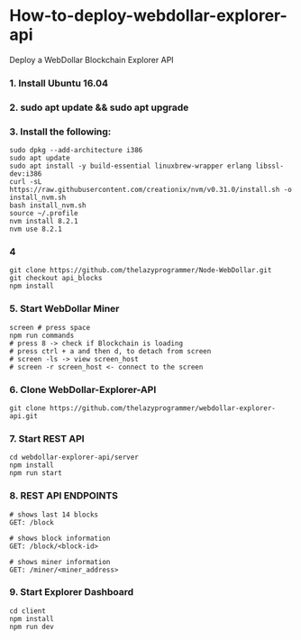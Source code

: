 # How-to-deploy-webdollar-explorer-api
Deploy a WebDollar Blockchain Explorer API

### 1. Install Ubuntu 16.04
### 2. sudo apt update && sudo apt upgrade
### 3. Install the following:
```shell
sudo dpkg --add-architecture i386
sudo apt update
sudo apt install -y build-essential linuxbrew-wrapper erlang libssl-dev:i386
curl -sL https://raw.githubusercontent.com/creationix/nvm/v0.31.0/install.sh -o install_nvm.sh
bash install_nvm.sh
source ~/.profile
nvm install 8.2.1
nvm use 8.2.1
```
### 4
```shell
git clone https://github.com/thelazyprogrammer/Node-WebDollar.git
git checkout api_blocks
npm install
```
### 5. Start WebDollar Miner
```shell
screen # press space
npm run commands
# press 8 -> check if Blockchain is loading
# press ctrl + a and then d, to detach from screen
# screen -ls -> view screen_host
# screen -r screen_host <- connect to the screen
```
### 6. Clone WebDollar-Explorer-API
```shell
git clone https://github.com/thelazyprogrammer/webdollar-explorer-api.git
```
### 7. Start REST API
```shell
cd webdollar-explorer-api/server
npm install
npm run start
```
### 8. REST API ENDPOINTS
```http
# shows last 14 blocks
GET: /block

# shows block information
GET: /block/<block-id>

# shows miner information
GET: /miner/<miner_address>
```
### 9. Start Explorer Dashboard
```shell
cd client
npm install
npm run dev
```
